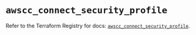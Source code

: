# `awscc_connect_security_profile`

Refer to the Terraform Registry for docs: [`awscc_connect_security_profile`](https://registry.terraform.io/providers/hashicorp/awscc/0.70.0/docs/resources/connect_security_profile).
